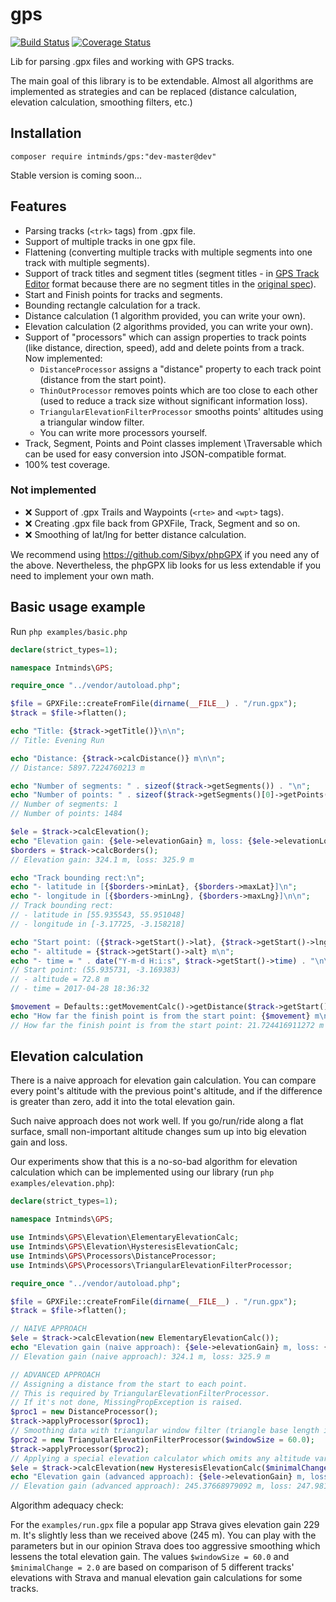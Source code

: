 # gps

[![Build Status](https://travis-ci.org/intminds/gps.svg?branch=master)](https://travis-ci.org/intminds/gps)
[![Coverage Status](https://coveralls.io/repos/github/intminds/gps/badge.svg?branch=master)](https://coveralls.io/github/intminds/gps?branch=master)

Lib for parsing .gpx files and working with GPS tracks.

The main goal of this library is to be extendable.
Almost all algorithms are implemented as strategies and can be replaced (distance calculation, elevation calculation, smoothing filters, etc.) 

## Installation

`composer require intminds/gps:"dev-master@dev"`

Stable version is coming soon...

## Features

* Parsing tracks (`<trk>` tags) from .gpx file.
* Support of multiple tracks in one gpx file.
* Flattening (converting multiple tracks with multiple segments into one track with multiple segments).
* Support of track titles and segment titles (segment titles - in [GPS Track Editor](http://www.gpstrackeditor.com/) format because there are no segment titles in the [original spec](https://www.topografix.com/gpx.asp)).
* Start and Finish points for tracks and segments.
* Bounding rectangle calculation for a track.
* Distance calculation (1 algorithm provided, you can write your own).
* Elevation calculation (2 algorithms provided, you can write your own).
* Support of "processors" which can assign properties to track points (like distance, direction, speed), add and delete points from a track. Now implemented:
  * `DistanceProcessor` assigns a "distance" property to each track point (distance from the start point).
  * `ThinOutProcessor` removes points which are too close to each other (used to reduce a track size without significant information loss). 
  * `TriangularElevationFilterProcessor` smooths points' altitudes using a triangular window filter.
  * You can write more processors yourself.
* Track, Segment, Points and Point classes implement \Traversable which can be used for easy conversion into JSON-compatible format.
* 100% test coverage.

### Not implemented

* &#10060; Support of .gpx Trails and Waypoints (`<rte>` and `<wpt>` tags).
* &#10060; Creating .gpx file back from GPXFile, Track, Segment and so on. 
* &#10060; Smoothing of lat/lng for better distance calculation.

We recommend using https://github.com/Sibyx/phpGPX if you need any of the above. Nevertheless, the phpGPX lib looks for us less extendable if you need to implement your own math.

## Basic usage example

Run `php examples/basic.php` 

```php
declare(strict_types=1);

namespace Intminds\GPS;

require_once "../vendor/autoload.php";

$file = GPXFile::createFromFile(dirname(__FILE__) . "/run.gpx");
$track = $file->flatten();

echo "Title: {$track->getTitle()}\n\n";
// Title: Evening Run

echo "Distance: {$track->calcDistance()} m\n\n";
// Distance: 5897.7224760213 m

echo "Number of segments: " . sizeof($track->getSegments()) . "\n";
echo "Number of points: " . sizeof($track->getSegments()[0]->getPoints()) . "\n\n";
// Number of segments: 1
// Number of points: 1484

$ele = $track->calcElevation();
echo "Elevation gain: {$ele->elevationGain} m, loss: {$ele->elevationLoss} m\n\n";
$borders = $track->calcBorders();
// Elevation gain: 324.1 m, loss: 325.9 m

echo "Track bounding rect:\n";
echo "- latitude in [{$borders->minLat}, {$borders->maxLat}]\n";
echo "- longitude in [{$borders->minLng}, {$borders->maxLng}]\n\n";
// Track bounding rect:
// - latitude in [55.935543, 55.951048]
// - longitude in [-3.17725, -3.158218]

echo "Start point: ({$track->getStart()->lat}, {$track->getStart()->lng})\n";
echo "- altitude = {$track->getStart()->alt} m\n";
echo "- time = " . date("Y-m-d H:i:s", $track->getStart()->time) . "\n\n";
// Start point: (55.935731, -3.169383)
// - altitude = 72.8 m
// - time = 2017-04-28 18:36:32

$movement = Defaults::getMovementCalc()->getDistance($track->getStart(), $track->getFinish());
echo "How far the finish point is from the start point: {$movement} m\n\n";
// How far the finish point is from the start point: 21.724416911272 m
```

## Elevation calculation

There is a naive approach for elevation gain calculation. You can compare every point's altitude with the previous point's altitude, and if the difference is greater than zero, add it into the total elevation gain.

Such naive approach does not work well. If you go/run/ride along a flat surface, small non-important altitude changes sum up into big elevation gain and loss.

Our experiments show that this is a no-so-bad algorithm for elevation calculation which can be implemented using our library (run `php examples/elevation.php`):

```php
declare(strict_types=1);

namespace Intminds\GPS;

use Intminds\GPS\Elevation\ElementaryElevationCalc;
use Intminds\GPS\Elevation\HysteresisElevationCalc;
use Intminds\GPS\Processors\DistanceProcessor;
use Intminds\GPS\Processors\TriangularElevationFilterProcessor;

require_once "../vendor/autoload.php";

$file = GPXFile::createFromFile(dirname(__FILE__) . "/run.gpx");
$track = $file->flatten();

// NAIVE APPROACH
$ele = $track->calcElevation(new ElementaryElevationCalc());
echo "Elevation gain (naive approach): {$ele->elevationGain} m, loss: {$ele->elevationLoss} m\n";
// Elevation gain (naive approach): 324.1 m, loss: 325.9 m

// ADVANCED APPROACH
// Assigning a distance from the start to each point.
// This is required by TriangularElevationFilterProcessor.
// If it's not done, MissingPropException is raised.
$proc1 = new DistanceProcessor();
$track->applyProcessor($proc1);
// Smoothing data with triangular window filter (triangle base length is 60m)
$proc2 = new TriangularElevationFilterProcessor($windowSize = 60.0);
$track->applyProcessor($proc2);
// Applying a special elevation calculator which omits any altitude variations which are less than $minimalChange.
$ele = $track->calcElevation(new HysteresisElevationCalc($minimalChange = 2.0));
echo "Elevation gain (advanced approach): {$ele->elevationGain} m, loss: {$ele->elevationLoss} m\n";
// Elevation gain (advanced approach): 245.37668979092 m, loss: 247.98170342056 m
```

Algorithm adequacy check:

For the `examples/run.gpx` file a popular app Strava gives elevation gain 229 m. It's slightly less than we received above (245 m). You can play with the parameters but in our opinion Strava does too aggressive smoothing which lessens the total elevation gain. The values `$windowSize = 60.0` and `$minimalChange = 2.0` are based on comparison of 5 different tracks' elevations with Strava and manual elevation gain calculations for some tracks.    

